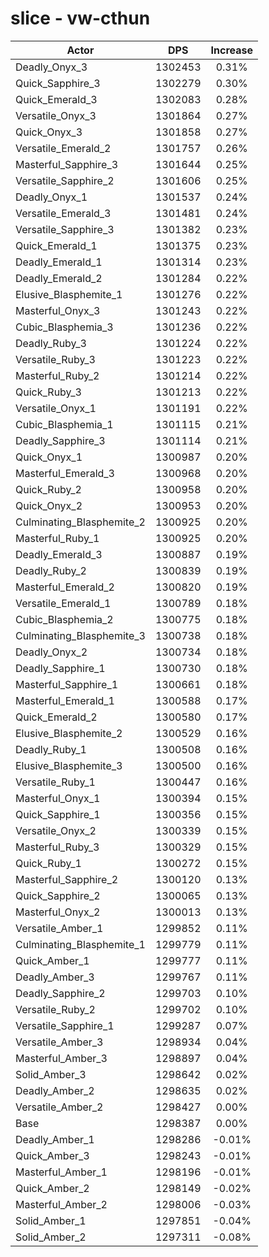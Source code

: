 # slice - vw-cthun
| Actor | DPS | Increase |
|---|:---:|:---:|
|Deadly_Onyx_3|1302453|0.31%|
|Quick_Sapphire_3|1302279|0.30%|
|Quick_Emerald_3|1302083|0.28%|
|Versatile_Onyx_3|1301864|0.27%|
|Quick_Onyx_3|1301858|0.27%|
|Versatile_Emerald_2|1301757|0.26%|
|Masterful_Sapphire_3|1301644|0.25%|
|Versatile_Sapphire_2|1301606|0.25%|
|Deadly_Onyx_1|1301537|0.24%|
|Versatile_Emerald_3|1301481|0.24%|
|Versatile_Sapphire_3|1301382|0.23%|
|Quick_Emerald_1|1301375|0.23%|
|Deadly_Emerald_1|1301314|0.23%|
|Deadly_Emerald_2|1301284|0.22%|
|Elusive_Blasphemite_1|1301276|0.22%|
|Masterful_Onyx_3|1301243|0.22%|
|Cubic_Blasphemia_3|1301236|0.22%|
|Deadly_Ruby_3|1301224|0.22%|
|Versatile_Ruby_3|1301223|0.22%|
|Masterful_Ruby_2|1301214|0.22%|
|Quick_Ruby_3|1301213|0.22%|
|Versatile_Onyx_1|1301191|0.22%|
|Cubic_Blasphemia_1|1301115|0.21%|
|Deadly_Sapphire_3|1301114|0.21%|
|Quick_Onyx_1|1300987|0.20%|
|Masterful_Emerald_3|1300968|0.20%|
|Quick_Ruby_2|1300958|0.20%|
|Quick_Onyx_2|1300953|0.20%|
|Culminating_Blasphemite_2|1300925|0.20%|
|Masterful_Ruby_1|1300925|0.20%|
|Deadly_Emerald_3|1300887|0.19%|
|Deadly_Ruby_2|1300839|0.19%|
|Masterful_Emerald_2|1300820|0.19%|
|Versatile_Emerald_1|1300789|0.18%|
|Cubic_Blasphemia_2|1300775|0.18%|
|Culminating_Blasphemite_3|1300738|0.18%|
|Deadly_Onyx_2|1300734|0.18%|
|Deadly_Sapphire_1|1300730|0.18%|
|Masterful_Sapphire_1|1300661|0.18%|
|Masterful_Emerald_1|1300588|0.17%|
|Quick_Emerald_2|1300580|0.17%|
|Elusive_Blasphemite_2|1300529|0.16%|
|Deadly_Ruby_1|1300508|0.16%|
|Elusive_Blasphemite_3|1300500|0.16%|
|Versatile_Ruby_1|1300447|0.16%|
|Masterful_Onyx_1|1300394|0.15%|
|Quick_Sapphire_1|1300356|0.15%|
|Versatile_Onyx_2|1300339|0.15%|
|Masterful_Ruby_3|1300329|0.15%|
|Quick_Ruby_1|1300272|0.15%|
|Masterful_Sapphire_2|1300120|0.13%|
|Quick_Sapphire_2|1300065|0.13%|
|Masterful_Onyx_2|1300013|0.13%|
|Versatile_Amber_1|1299852|0.11%|
|Culminating_Blasphemite_1|1299779|0.11%|
|Quick_Amber_1|1299777|0.11%|
|Deadly_Amber_3|1299767|0.11%|
|Deadly_Sapphire_2|1299703|0.10%|
|Versatile_Ruby_2|1299702|0.10%|
|Versatile_Sapphire_1|1299287|0.07%|
|Versatile_Amber_3|1298934|0.04%|
|Masterful_Amber_3|1298897|0.04%|
|Solid_Amber_3|1298642|0.02%|
|Deadly_Amber_2|1298635|0.02%|
|Versatile_Amber_2|1298427|0.00%|
|Base|1298387|0.00%|
|Deadly_Amber_1|1298286|-0.01%|
|Quick_Amber_3|1298243|-0.01%|
|Masterful_Amber_1|1298196|-0.01%|
|Quick_Amber_2|1298149|-0.02%|
|Masterful_Amber_2|1298006|-0.03%|
|Solid_Amber_1|1297851|-0.04%|
|Solid_Amber_2|1297311|-0.08%|
